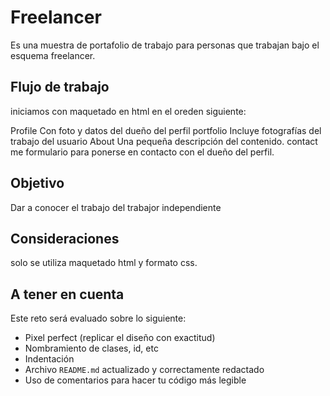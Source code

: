 # Freelancer

Es una muestra de portafolio de trabajo para personas que trabajan bajo el esquema freelancer.

## Flujo de trabajo

iniciamos con maquetado en html en el oreden siguiente:

Profile
  Con foto y datos del dueño del perfil
portfolio
  Incluye fotografías del trabajo del usuario
About
  Una pequeña descripción del contenido.
contact me
  formulario para ponerse en contacto con el dueño del perfil.

## Objetivo

Dar a conocer el trabajo del trabajor independiente
## Consideraciones

solo se utiliza maquetado html y formato css.

## A tener en cuenta

Este reto será evaluado sobre lo siguiente:

* Pixel perfect (replicar el diseño con exactitud)
* Nombramiento de clases, id, etc
* Indentación
* Archivo `README.md` actualizado y correctamente redactado
* Uso de comentarios para hacer tu código más legible
